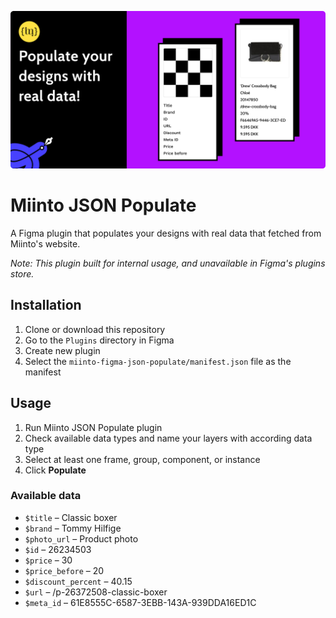 ![Miinto JSON Populate](./assets/Cover.png)

# Miinto JSON Populate

A Figma plugin that populates your designs with real data that fetched from Miinto's website.

*Note: This plugin built for internal usage, and unavailable in Figma's plugins store.*

## Installation

1. Clone or download this repository
2. Go to the `Plugins` directory in Figma
3. Create new plugin
4. Select the `miinto-figma-json-populate/manifest.json` file as the manifest

## Usage

1. Run Miinto JSON Populate plugin
2. Check available data types and name your layers with according data type
3. Select at least one frame, group, component, or instance
4. Click **Populate**

### Available data

* `$title` – Classic boxer
* `$brand` – Tommy Hilfige
* `$photo_url` – Product photo
* `$id` – 26234503
* `$price` – 30
* `$price_before` – 20
* `$discount_percent` – 40.15
* `$url` – /p-26372508-classic-boxer
* `$meta_id` – 61E8555C-6587-3EBB-143A-939DDA16ED1C
